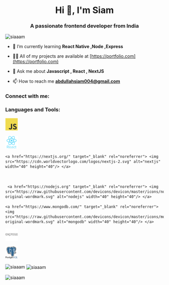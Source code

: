 <h1 align="center">Hi 👋, I'm Siam</h1>
<h3 align="center">A passionate frontend developer from India</h3>

<p align="left"> <img src="https://komarev.com/ghpvc/?username=siaaam&label=Profile%20views&color=0e75b6&style=flat" alt="siaaam" /> </p>

- 🌱 I’m currently learning **React Native ,Node ,Express**

- 👨‍💻 All of my projects are available at [https://portfolio.com](https://portfolio.com)

- 💬 Ask me about **Javascript , React , NextJS**

- 📫 How to reach me **abdullahsiam004@gmail.com**

<h3 align="left">Connect with me:</h3>
<p align="left">
</p>

<h3 align="left">Languages and Tools:</h3>
<p align="left">
   <a href="https://developer.mozilla.org/en-US/docs/Web/JavaScript" target="_blank" rel="noreferrer"> <img src="https://raw.githubusercontent.com/devicons/devicon/master/icons/javascript/javascript-original.svg" alt="javascript" width="40" height="40"/> </a>
  
 <a href="https://reactjs.org/" target="_blank" rel="noreferrer"> <img src="https://raw.githubusercontent.com/devicons/devicon/master/icons/react/react-original-wordmark.svg" alt="react" width="40" height="40"/> </a> 
 
    <a href="https://nextjs.org/" target="_blank" rel="noreferrer"> <img src="https://cdn.worldvectorlogo.com/logos/nextjs-2.svg" alt="nextjs" width="40" height="40"/> </a>

    

     <a href="https://nodejs.org" target="_blank" rel="noreferrer"> <img src="https://raw.githubusercontent.com/devicons/devicon/master/icons/nodejs/nodejs-original-wordmark.svg" alt="nodejs" width="40" height="40"/> </a>

    <a href="https://www.mongodb.com/" target="_blank" rel="noreferrer"> <img src="https://raw.githubusercontent.com/devicons/devicon/master/icons/mongodb/mongodb-original-wordmark.svg" alt="mongodb" width="40" height="40"/> </a>
  
  <a href="https://expressjs.com" target="_blank" rel="noreferrer"> <img src="https://raw.githubusercontent.com/devicons/devicon/master/icons/express/express-original-wordmark.svg" alt="express" width="40" height="40"/> </a>

  <a href="https://www.postgresql.org" target="_blank" rel="noreferrer"> <img src="https://raw.githubusercontent.com/devicons/devicon/master/icons/postgresql/postgresql-original-wordmark.svg" alt="postgresql" width="40" height="40"/> </a> 
  
  </p>

<p><img align="left" src="https://github-readme-stats.vercel.app/api/top-langs?username=siaaam&show_icons=true&locale=en&layout=compact" alt="siaaam" /></p>

<p>&nbsp;<img align="center" src="https://github-readme-stats.vercel.app/api?username=siaaam&show_icons=true&locale=en" alt="siaaam" /></p>

<p><img align="center" src="https://github-readme-streak-stats.herokuapp.com/?user=siaaam&" alt="siaaam" /></p>
